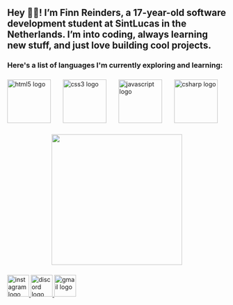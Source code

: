 <h2 align="left">Hey 👋🏼! I’m Finn Reinders, a 17-year-old software development student at SintLucas in the Netherlands. I’m into coding, always learning new stuff, and just love building cool projects.</h2>

###

<h3 align="left">Here's a list of languages I'm currently exploring and learning:</h3>

###

<div align="left">
  <img src="https://cdn.jsdelivr.net/gh/devicons/devicon/icons/html5/html5-original.svg" height="100" alt="html5 logo"  />
  <img width="20" />
  <img src="https://cdn.jsdelivr.net/gh/devicons/devicon/icons/css3/css3-original.svg" height="100" alt="css3 logo"  />
  <img width="20" />
  <img src="https://cdn.jsdelivr.net/gh/devicons/devicon/icons/javascript/javascript-original.svg" height="100" alt="javascript logo"  />
  <img width="20" />
  <img src="https://cdn.jsdelivr.net/gh/devicons/devicon/icons/csharp/csharp-original.svg" height="100" alt="csharp logo"  />
</div>

###

<div align="center">
  <img height="300" src="https://store.ubisoft.com/dw/image/v2/ABBS_PRD/on/demandware.static/-/Sites-masterCatalog/default/dwfc47d629/images/pdpbanner/56c4948888a7e300458b47dc.jpg?sw=768&sfrm=jpg"  />
</div>

###

<div align="left">
  <a href="https://www.instagram.com/finn_reinders/" target="_blank">
    <img src="https://img.shields.io/static/v1?message=Instagram&logo=instagram&label=&color=E4405F&logoColor=white&labelColor=&style=for-the-badge" height="50" alt="instagram logo"  />
  </a>
  <a href="https://discordapp.com/users/745020533321760858" target="_blank">
    <img src="https://img.shields.io/static/v1?message=Discord&logo=discord&label=&color=7289DA&logoColor=white&labelColor=&style=for-the-badge" height="50" alt="discord logo"  />
  </a>
  <a href="mailto:finnoreinders@gmail.com" target="_blank">
    <img src="https://img.shields.io/static/v1?message=Gmail&logo=gmail&label=&color=D14836&logoColor=white&labelColor=&style=for-the-badge" height="50" alt="gmail logo"  />
  </a>
</div>

###
